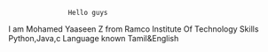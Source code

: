                    Hello guys 
I am Mohamed Yaaseen Z from Ramco Institute Of Technology
Skills  
Python,Java,c 
Language known 
 Tamil&English 
